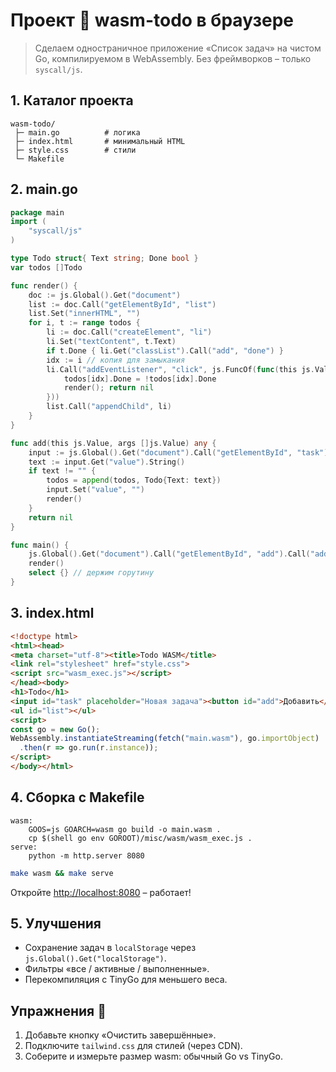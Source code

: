 # Проект 🔬 wasm-todo в браузере

> Сделаем одностраничное приложение «Список задач» на чистом Go, компилируемом в WebAssembly. Без фреймворков – только `syscall/js`.

## 1. Каталог проекта
```
wasm-todo/
 ├─ main.go          # логика
 ├─ index.html       # минимальный HTML
 ├─ style.css        # стили
 └─ Makefile
```

## 2. main.go
```go
package main
import (
    "syscall/js"
)

type Todo struct{ Text string; Done bool }
var todos []Todo

func render() {
    doc := js.Global().Get("document")
    list := doc.Call("getElementById", "list")
    list.Set("innerHTML", "")
    for i, t := range todos {
        li := doc.Call("createElement", "li")
        li.Set("textContent", t.Text)
        if t.Done { li.Get("classList").Call("add", "done") }
        idx := i // копия для замыкания
        li.Call("addEventListener", "click", js.FuncOf(func(this js.Value, args []js.Value) any {
            todos[idx].Done = !todos[idx].Done
            render(); return nil
        }))
        list.Call("appendChild", li)
    }
}

func add(this js.Value, args []js.Value) any {
    input := js.Global().Get("document").Call("getElementById", "task")
    text := input.Get("value").String()
    if text != "" {
        todos = append(todos, Todo{Text: text})
        input.Set("value", "")
        render()
    }
    return nil
}

func main() {
    js.Global().Get("document").Call("getElementById", "add").Call("addEventListener", "click", js.FuncOf(add))
    render()
    select {} // держим горутину
}
```

## 3. index.html
```html
<!doctype html>
<html><head>
<meta charset="utf-8"><title>Todo WASM</title>
<link rel="stylesheet" href="style.css">
<script src="wasm_exec.js"></script>
</head><body>
<h1>Todo</h1>
<input id="task" placeholder="Новая задача"><button id="add">Добавить</button>
<ul id="list"></ul>
<script>
const go = new Go();
WebAssembly.instantiateStreaming(fetch("main.wasm"), go.importObject)
  .then(r => go.run(r.instance));
</script>
</body></html>
```

## 4. Сборка с Makefile
```make
wasm:
	GOOS=js GOARCH=wasm go build -o main.wasm .
	cp $(shell go env GOROOT)/misc/wasm/wasm_exec.js .
serve:
	python -m http.server 8080
```

```bash
make wasm && make serve
```
Откройте <http://localhost:8080> – работает!

## 5. Улучшения
- Сохранение задач в `localStorage` через `js.Global().Get("localStorage")`.  
- Фильтры «все / активные / выполненные».  
- Перекомпиляция с TinyGo для меньшего веса.

## Упражнения 📝
1. Добавьте кнопку «Очистить завершённые».  
2. Подключите `tailwind.css` для стилей (через CDN).  
3. Соберите и измерьте размер wasm: обычный Go vs TinyGo.
